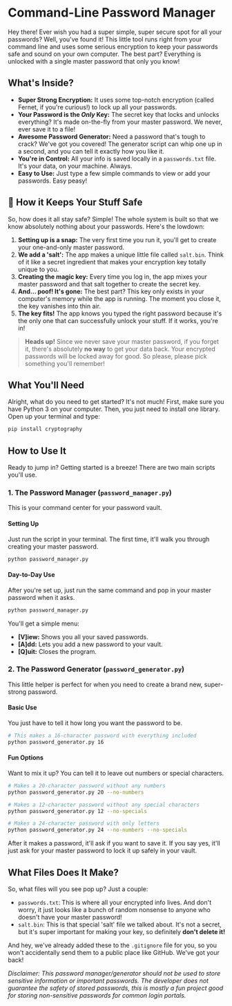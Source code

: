 # Command-Line Password Manager

Hey there! Ever wish you had a super simple, super secure spot for all your passwords? Well, you've found it! This little tool runs right from your command line and uses some serious encryption to keep your passwords safe and sound on your own computer. The best part? Everything is unlocked with a single master password that only you know!

## What's Inside?

* **Super Strong Encryption:** It uses some top-notch encryption (called Fernet, if you're curious!) to lock up all your passwords.
* **Your Password is the *Only* Key:** The secret key that locks and unlocks everything? It's made on-the-fly from your master password. We never, ever save it to a file!
* **Awesome Password Generator:** Need a password that's tough to crack? We've got you covered! The generator script can whip one up in a second, and you can tell it exactly how you like it.
* **You're in Control:** All your info is saved locally in a `passwords.txt` file. It's your data, on your machine. Always.
* **Easy to Use:** Just type a few simple commands to view or add your passwords. Easy peasy!

## 🔐 How it Keeps Your Stuff Safe

So, how does it all stay safe? Simple! The whole system is built so that we know absolutely nothing about your passwords. Here's the lowdown:

1. **Setting up is a snap:** The very first time you run it, you'll get to create your one-and-only master password.
2. **We add a 'salt':** The app makes a unique little file called `salt.bin`. Think of it like a secret ingredient that makes your encryption key totally unique to you.
3. **Creating the magic key:** Every time you log in, the app mixes your master password and that salt together to create the secret key.
4. **And... poof! It's gone:** The best part? This key only exists in your computer's memory while the app is running. The moment you close it, the key vanishes into thin air.
5. **The key fits!** The app knows you typed the right password because it's the only one that can successfully unlock your stuff. If it works, you're in!

> **Heads up!** Since we never save your master password, if you forget it, there's absolutely **no way** to get your data back. Your encrypted passwords will be locked away for good. So please, please pick something you'll remember!

## What You'll Need

Alright, what do you need to get started? It's not much! First, make sure you have Python 3 on your computer. Then, you just need to install one library. Open up your terminal and type:

```bash
pip install cryptography
```

## How to Use It

Ready to jump in? Getting started is a breeze! There are two main scripts you'll use.

### 1. The Password Manager (`password_manager.py`)

This is your command center for your password vault.

#### Setting Up

Just run the script in your terminal. The first time, it'll walk you through creating your master password.

```bash
python password_manager.py
```

#### Day-to-Day Use

After you're set up, just run the same command and pop in your master password when it asks.

```bash
python password_manager.py
```

You'll get a simple menu:

* **[V]iew:** Shows you all your saved passwords.
* **[A]dd:** Lets you add a new password to your vault.
* **[Q]uit:** Closes the program.

### 2. The Password Generator (`password_generator.py`)

This little helper is perfect for when you need to create a brand new, super-strong password.

#### Basic Use

You just have to tell it how long you want the password to be.

```bash
# This makes a 16-character password with everything included
python password_generator.py 16
```

#### Fun Options

Want to mix it up? You can tell it to leave out numbers or special characters.

```bash
# Makes a 20-character password without any numbers
python password_generator.py 20 --no-numbers

# Makes a 12-character password without any special characters
python password_generator.py 12 --no-specials

# Makes a 24-character password with only letters
python password_generator.py 24 --no-numbers --no-specials
```

After it makes a password, it'll ask if you want to save it. If you say yes, it'll just ask for your master password to lock it up safely in your vault.

## What Files Does It Make?

So, what files will you see pop up? Just a couple:

* `passwords.txt`: This is where all your encrypted info lives. And don't worry, it just looks like a bunch of random nonsense to anyone who doesn't have your master password!
* `salt.bin`: This is that special 'salt' file we talked about. It's not a secret, but it's super important for making your key, so definitely **don't delete it!**

And hey, we've already added these to the `.gitignore` file for you, so you won't accidentally send them to a public place like GitHub. We've got your back!

*Disclaimer: This password manager/generator should not be used to store sensitive information or important passwords. The developer does not guarantee the safety of stored passwords, this is mostly a fun project good for storing non-sensitive passwords for common login portals.*
